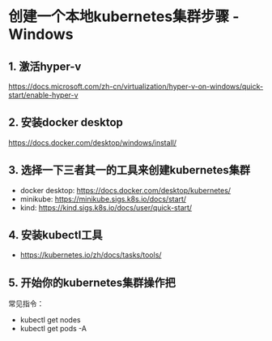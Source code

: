 # 创建一个本地kubernetes集群步骤 - Windows

## 1. 激活hyper-v
https://docs.microsoft.com/zh-cn/virtualization/hyper-v-on-windows/quick-start/enable-hyper-v

## 2. 安装docker desktop
https://docs.docker.com/desktop/windows/install/

## 3. 选择一下三者其一的工具来创建kubernetes集群
* docker desktop: https://docs.docker.com/desktop/kubernetes/
* minikube: https://minikube.sigs.k8s.io/docs/start/
* kind: https://kind.sigs.k8s.io/docs/user/quick-start/

## 4. 安装kubectl工具
* https://kubernetes.io/zh/docs/tasks/tools/

## 5. 开始你的kubernetes集群操作把
常见指令：
* kubectl get nodes 
* kubectl get pods -A